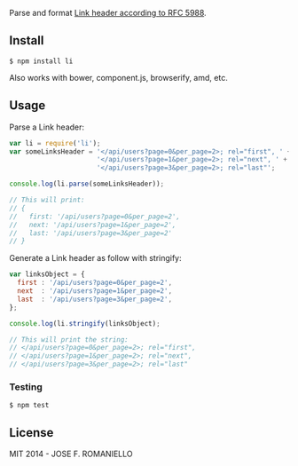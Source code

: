 Parse and format [Link header according to RFC 5988](http://www.w3.org/Protocols/9707-link-header.html).

## Install

    $ npm install li

Also works with bower, component.js, browserify, amd, etc.

## Usage

Parse a Link header:

~~~javascript
var li = require('li');
var someLinksHeader = '</api/users?page=0&per_page=2>; rel="first", ' +
                      '</api/users?page=1&per_page=2>; rel="next", ' +
                      '</api/users?page=3&per_page=2>; rel="last"';

console.log(li.parse(someLinksHeader));

// This will print:
// {
//   first: '/api/users?page=0&per_page=2',
//   next: '/api/users?page=1&per_page=2',
//   last: '/api/users?page=3&per_page=2'
// }
~~~

Generate a Link header as follow with stringify:

~~~javascript
var linksObject = {
  first : '/api/users?page=0&per_page=2',
  next  : '/api/users?page=1&per_page=2',
  last  : '/api/users?page=3&per_page=2',
};

console.log(li.stringify(linksObject);

// This will print the string:
// </api/users?page=0&per_page=2>; rel="first",
// </api/users?page=1&per_page=2>; rel="next",
// </api/users?page=3&per_page=2>; rel="last"
~~~

### Testing

    $ npm test

## License

MIT 2014 - JOSE F. ROMANIELLO
